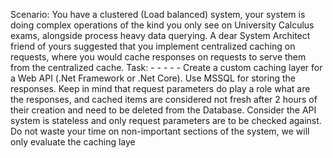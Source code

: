 Scenario: 
You have a clustered (Load balanced) system, your system is doing complex operations of the kind you 
only see on University Calculus exams, alongside process heavy data querying. 
A dear System Architect friend of yours suggested that you implement centralized caching on requests, 
where you would cache responses on requests to serve them from the centralized cache. 
Task: - - - - - 
Create a custom caching layer for a Web API (.Net Framework or .Net Core). 
Use MSSQL for storing the responses. 
Keep in mind that request parameters do play a role what are the responses, and cached items 
are considered not fresh after 2 hours of their creation and need to be deleted from the 
Database. 
Consider the API system is stateless and only request parameters are to be checked against. 
Do not waste your time on non-important sections of the system, we will only evaluate the 
caching laye

